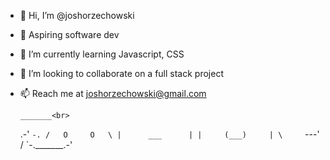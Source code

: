- 👋 Hi, I’m @joshorzechowski
- 👀 Aspiring software dev
- 🌱 I’m currently learning Javascript, CSS
- 💞️ I’m looking to collaborate on a full stack project
- 📫 Reach me at joshorzechowski@gmail.com

      _______<br>
    .-'       `-.
   /   O     O   \
  |      ___      |
  |     (___)     |
   \     `---'    /
    `-._______.-'


<!---
joshorzechowski/joshorzechowski is a ✨ special ✨ repository because its `README.md` (this file) appears on your GitHub profile.
You can click the Preview link to take a look at your changes.
--->
